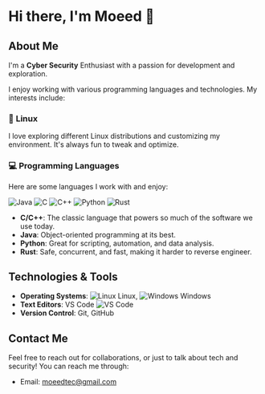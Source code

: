 # Hi there, I'm Moeed 👋

## About Me

I'm a **Cyber Security** Enthusiast with a passion for development and exploration.

I enjoy working with various programming languages and technologies. My interests include:

### 🐧 **Linux**
I love exploring different Linux distributions and customizing my environment. It's always fun to tweak and optimize.

### 💻 **Programming Languages**
Here are some languages I work with and enjoy:

![Java](https://img.shields.io/badge/Java-9B3D21?style=flat&logo=java&logoColor=white)
![C](https://img.shields.io/badge/C-00599C?style=flat&logo=cpp&logoColor=white)
![C++](https://img.shields.io/badge/C%2B%2B-00599C?style=flat&logo=c%2B%2B&logoColor=white)
![Python](https://img.shields.io/badge/Python-306998?style=flat&logo=python&logoColor=white)
![Rust](https://img.shields.io/badge/Rust-000000?style=flat&logo=rust&logoColor=white)

- **C/C++**: The classic language that powers so much of the software we use today.
- **Java**: Object-oriented programming at its best.
- **Python**: Great for scripting, automation, and data analysis.
- **Rust**: Safe, concurrent, and fast, making it harder to reverse engineer.

## Technologies & Tools

- **Operating Systems**: ![Linux](https://img.shields.io/badge/Linux-00599C?style=flat&logo=linux&logoColor=white) Linux, ![Windows](https://img.shields.io/badge/Windows-0078D6?style=flat&logo=windows&logoColor=white) Windows
- **Text Editors**: VS Code ![VS Code](https://img.shields.io/badge/VS%20Code-007ACC?style=flat&logo=visualstudiocode&logoColor=white)
- **Version Control**: Git, GitHub

## Contact Me

Feel free to reach out for collaborations, or just to talk about tech and security! You can reach me through:
- Email: moeedtec@gmail.com
